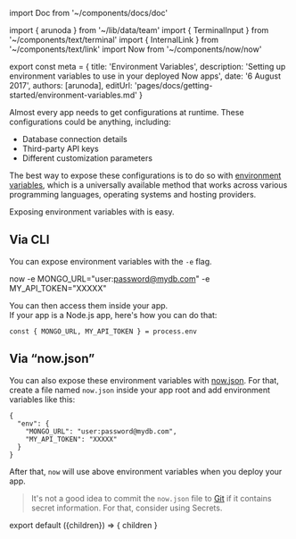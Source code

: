 import Doc from '~/components/docs/doc'

import { arunoda } from '~/lib/data/team'
import { TerminalInput } from '~/components/text/terminal'
import { InternalLink } from '~/components/text/link'
import Now from '~/components/now/now'

export const meta = {
  title: 'Environment Variables',
  description: 'Setting up environment variables to use in your deployed Now apps',
  date: '6 August 2017',
  authors: [arunoda],
  editUrl: 'pages/docs/getting-started/environment-variables.md'
}

Almost every app needs to get configurations at runtime. These configurations could be anything, including:

* Database connection details
* Third-party API keys
* Different customization parameters

The best way to expose these configurations is to do so with [environment variables](https://en.wikipedia.org/wiki/Environment_variable), which is a universally available method that works across various programming languages, operating systems and hosting providers.

Exposing environment variables with <Now color="#000"/> is easy.

## Via CLI

You can expose environment variables with the `-e` flag.

<TerminalInput>now -e MONGO_URL="user:password@mydb.com" -e MY_API_TOKEN="XXXXX"</TerminalInput>

You can then access them inside your app.<br/>
If your app is a Node.js app, here's how you can do that:

```
const { MONGO_URL, MY_API_TOKEN } = process.env
```

## Via “now.json”

You can also expose these environment variables with [now.json](https://zeit.co/docs/features/configuration). For that, create a file named `now.json` inside your app root and add environment variables like this:
```
{
  "env": {
    "MONGO_URL": "user:password@mydb.com",
    "MY_API_TOKEN": "XXXXX"
  }
}
```

After that, `now` will use above environment variables when you deploy your app.

> It's not a good idea to commit the `now.json` file to [Git](https://en.wikipedia.org/wiki/Git) if it contains secret information. For that, consider using <InternalLink href="/docs/getting-started/secrets"><Now color="#067df7"/> Secrets</InternalLink>.

export default ({children}) => <Doc meta={meta}>{ children }</Doc>
